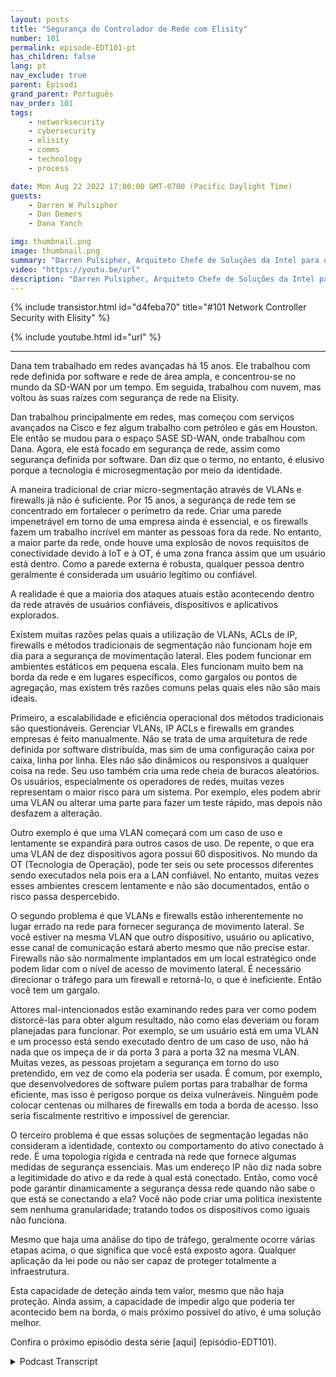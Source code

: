```yaml
---
layout: posts
title: "Segurança do Controlador de Rede com Elisity"
number: 101
permalink: episode-EDT101-pt
has_children: false
lang: pt
nav_exclude: true
parent: Episodi
grand_parent: Português
nav_order: 101
tags:
    - networksecurity
    - cybersecurity
    - elisity
    - comms
    - technology
    - process

date: Mon Aug 22 2022 17:00:00 GMT-0700 (Pacific Daylight Time)
guests:
    - Darren W Pulsipher
    - Dan Demers
    - Dana Yanch

img: thumbnail.png
image: thumbnail.png
summary: "Darren Pulsipher, Arquiteto Chefe de Soluções da Intel para o Setor Público, entrevista os especialistas em segurança de rede Dana Yanch e Dan Demers da Elisity sobre técnicas de segurança do controlador de rede e arquiteturas de confiança zero."
video: "https://youtu.be/url"
description: "Darren Pulsipher, Arquiteto Chefe de Soluções da Intel para o Setor Público, entrevista os especialistas em segurança de rede Dana Yanch e Dan Demers da Elisity sobre técnicas de segurança do controlador de rede e arquiteturas de confiança zero."
---
```


<div>
{% include transistor.html id="d4feba70" title="#101 Network Controller Security with Elisity" %}

{% include youtube.html id="url" %}
</div>

---

Dana tem trabalhado em redes avançadas há 15 anos. Ele trabalhou com rede definida por software e rede de área ampla, e concentrou-se no mundo da SD-WAN por um tempo. Em seguida, trabalhou com nuvem, mas voltou às suas raízes com segurança de rede na Elisity.

Dan trabalhou principalmente em redes, mas começou com serviços avançados na Cisco e fez algum trabalho com petróleo e gás em Houston. Ele então se mudou para o espaço SASE SD-WAN, onde trabalhou com Dana. Agora, ele está focado em segurança de rede, assim como segurança definida por software. Dan diz que o termo, no entanto, é elusivo porque a tecnologia é microsegmentação por meio da identidade.

A maneira tradicional de criar micro-segmentação através de VLANs e firewalls já não é suficiente. Por 15 anos, a segurança de rede tem se concentrado em fortalecer o perímetro da rede. Criar uma parede impenetrável em torno de uma empresa ainda é essencial, e os firewalls fazem um trabalho incrível em manter as pessoas fora da rede. No entanto, a maior parte da rede, onde houve uma explosão de novos requisitos de conectividade devido à IoT e à OT, é uma zona franca assim que um usuário está dentro. Como a parede externa é robusta, qualquer pessoa dentro geralmente é considerada um usuário legítimo ou confiável.

A realidade é que a maioria dos ataques atuais estão acontecendo dentro da rede através de usuários confiáveis, dispositivos e aplicativos explorados.

Existem muitas razões pelas quais a utilização de VLANs, ACLs de IP, firewalls e métodos tradicionais de segmentação não funcionam hoje em dia para a segurança de movimentação lateral. Eles podem funcionar em ambientes estáticos em pequena escala. Eles funcionam muito bem na borda da rede e em lugares específicos, como gargalos ou pontos de agregação, mas existem três razões comuns pelas quais eles não são mais ideais.

Primeiro, a escalabilidade e eficiência operacional dos métodos tradicionais são questionáveis. Gerenciar VLANs, IP ACLs e firewalls em grandes empresas é feito manualmente. Não se trata de uma arquitetura de rede definida por software distribuída, mas sim de uma configuração caixa por caixa, linha por linha. Eles não são dinâmicos ou responsivos a qualquer coisa na rede. Seu uso também cria uma rede cheia de buracos aleatórios. Os usuários, especialmente os operadores de redes, muitas vezes representam o maior risco para um sistema. Por exemplo, eles podem abrir uma VLAN ou alterar uma parte para fazer um teste rápido, mas depois não desfazem a alteração.

Outro exemplo é que uma VLAN começará com um caso de uso e lentamente se expandirá para outros casos de uso. De repente, o que era uma VLAN de dez dispositivos agora possui 60 dispositivos. No mundo da OT (Tecnologia de Operação), pode ter seis ou sete processos diferentes sendo executados nela pois era a LAN confiável. No entanto, muitas vezes esses ambientes crescem lentamente e não são documentados, então o risco passa despercebido.

O segundo problema é que VLANs e firewalls estão inherentemente no lugar errado na rede para fornecer segurança de movimento lateral. Se você estiver na mesma VLAN que outro dispositivo, usuário ou aplicativo, esse canal de comunicação estará aberto mesmo que não precise estar. Firewalls não são normalmente implantados em um local estratégico onde podem lidar com o nível de acesso de movimento lateral. É necessário direcionar o tráfego para um firewall e retorná-lo, o que é ineficiente. Então você tem um gargalo.

Attores mal-intencionados estão examinando redes para ver como podem distorcê-las para obter algum resultado, não como elas deveriam ou foram planejadas para funcionar. Por exemplo, se um usuário está em uma VLAN e um processo está sendo executado dentro de um caso de uso, não há nada que os impeça de ir da porta 3 para a porta 32 na mesma VLAN. Muitas vezes, as pessoas projetam a segurança em torno do uso pretendido, em vez de como ela poderia ser usada. É comum, por exemplo, que desenvolvedores de software pulem portas para trabalhar de forma eficiente, mas isso é perigoso porque os deixa vulneráveis. Ninguém pode colocar centenas ou milhares de firewalls em toda a borda de acesso. Isso seria fiscalmente restritivo e impossível de gerenciar.

O terceiro problema é que essas soluções de segmentação legadas não consideram a identidade, contexto ou comportamento do ativo conectado à rede. É uma topologia rígida e centrada na rede que fornece algumas medidas de segurança essenciais. Mas um endereço IP não diz nada sobre a legitimidade do ativo e da rede à qual está conectado. Então, como você pode garantir dinamicamente a segurança dessa rede quando não sabe o que está se conectando a ela? Você não pode criar uma política inexistente sem nenhuma granularidade; tratando todos os dispositivos como iguais não funciona.

Mesmo que haja uma análise do tipo de tráfego, geralmente ocorre várias etapas acima, o que significa que você está exposto agora. Qualquer aplicação da lei pode ou não ser capaz de proteger totalmente a infraestrutura.

Esta capacidade de deteção ainda tem valor, mesmo que não haja proteção. Ainda assim, a capacidade de impedir algo que poderia ter acontecido bem na borda, o mais próximo possível do ativo, é uma solução melhor.

Confira o próximo episódio desta série [aqui] (episódio-EDT101).



<details>
<summary> Podcast Transcript </summary>

<p></p>

</details>
